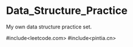 # Data_Structure_Practice
My own data structure practice set.

#include<leetcode.com>
#include<pintia.cn>

